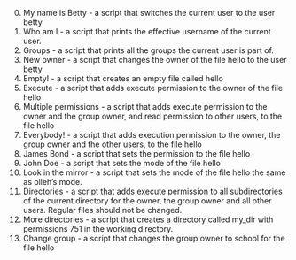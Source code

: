 0. My name is Betty -  a script that switches the current user to the user betty
1. Who am I - a script that prints the effective username of the current user.
2. Groups - a script that prints all the groups the current user is part of.
3. New owner - a script that changes the owner of the file hello to the user betty
4. Empty! - a script that creates an empty file called hello
5. Execute - a script that adds execute permission to the owner of the file hello
6. Multiple permissions - a script that adds execute permission to the owner and the group owner, and read permission to other users, to the file hello
7. Everybody! - a script that adds execution permission to the owner, the group owner and the other users, to the file hello
8. James Bond - a script that sets the permission to the file hello
9. John Doe - a script that sets the mode of the file hello
10. Look in the mirror - a script that sets the mode of the file hello the same as olleh’s mode.
11. Directories - a script that adds execute permission to all subdirectories of the current directory for the owner, the group owner and all other users. Regular files should not be changed.
12. More directories -  a script that creates a directory called my_dir with permissions 751 in the working directory.
13. Change group - a script that changes the group owner to school for the file hello
